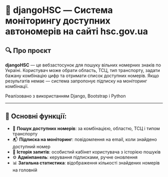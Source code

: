 # 🚗 djangoHSC — Система моніторингу доступних автономерів на сайті hsc.gov.ua

## 🔍 Про проєкт

**djangoHSC** — це вебзастосунок для пошуку вільних номерних знаків по Україні. Користувач може обрати область, ТСЦ, тип транспорту, задати бажану комбінацію цифр та отримати список доступних номерів. Якщо результатів немає — система запропонує підписку на моніторинг комбінації.

Реалізовано з використанням Django, Bootstrap і Python

---

## 🔧 Основні функції:

- 🔎 **Пошук доступних номерів**: за комбінацією, областю, ТСЦ і типом транспорту
- 📬 **Підписка на моніторинг**: повідомлення на email, коли знайдено доступний номер
- 🧾 **Історія запитів**: особистий кабінет користувача з історією пошуків
- ⚙️ **Адмінпанель**: керування підписками, ручне оновлення
- 📊 **Загальна статистика**: відображення кількості знайдених номерів на головній
